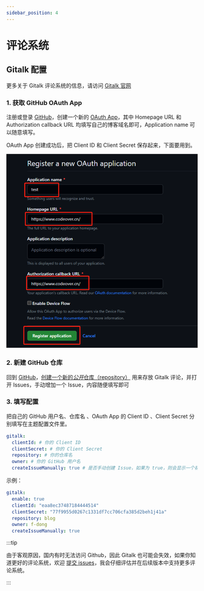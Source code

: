 ```yaml
---
sidebar_position: 4
---
```


# 评论系统

## Gitalk 配置

更多关于 Gitalk 评论系统的信息，请访问 [Gitalk 官网](https://github.com/gitalk/gitalk/blob/master/readme-cn.md)

### 1. 获取 GitHub OAuth App

注册或登录 [GitHub](https://github.com/)，创建一个新的 [OAuth App](https://github.com/settings/applications/new)，其中 Homepage URL 和 Authorization callback URL 均填写自己的博客域名即可，Application name 可以随意填写。

OAuth App 创建成功后，把 Client ID 和 Client Secret 保存起来，下面要用到。

![配置图片](./img/gitalk-1.png)

### 2. 新建 GitHub 仓库

回到 [GitHub](https://github.com/)，[创建一个新的*公开*仓库（repository）](https://github.com/new) 用来存放 Gitalk 评论，并打开 Issues，手动增加一个 Issue，内容随便填写即可

### 3. 填写配置

把自己的 GitHub 用户名、仓库名 、OAuth App 的 Client ID 、Client Secret 分别填写在主题配置文件里。

```yml
gitalk:
  clientId: # 你的 Client ID
  clientSecret: # 你的 Client Secret
  repository: # 你的仓库名
  owner: # 你的 GitHub 用户名
  createIssueManually: true # 是否手动创建 Issue，如果为 true，则会显示一个初始化按钮，点击后才会创建 Issue
```

示例：
```yml title="_config.minimalism.yml"
gitalk:
  enable: true
  clientId: "eaa8ec37487184444514"
  clientSecret: "77f9955d0267c1331df7cc706cfa385d2beh1j41a"
  repository: blog
  owner: f-dong
  createIssueManually: true
```

:::tip

由于客观原因，国内有时无法访问 Github，因此 Gitalk 也可能会失效，如果你知道更好的评论系统，欢迎 [提交 issues](https://github.com/f-dong/hexo-theme-minimalism/issues/new/choose)，我会仔细评估并在后续版本中支持更多评论系统。

:::
